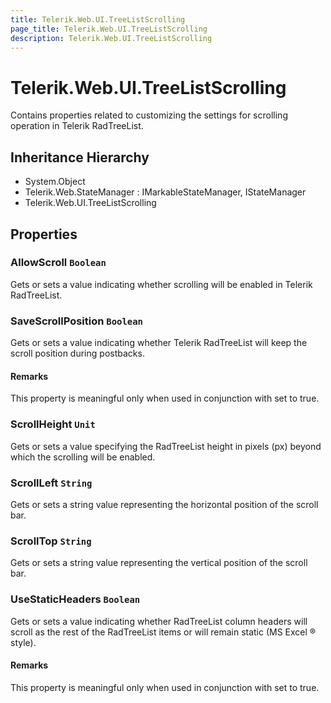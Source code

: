 ```yaml
---
title: Telerik.Web.UI.TreeListScrolling
page_title: Telerik.Web.UI.TreeListScrolling
description: Telerik.Web.UI.TreeListScrolling
---
```


# Telerik.Web.UI.TreeListScrolling

Contains properties related to customizing the settings for scrolling operation
            in Telerik RadTreeList.

## Inheritance Hierarchy

* System.Object
* Telerik.Web.StateManager : IMarkableStateManager, IStateManager
* Telerik.Web.UI.TreeListScrolling

## Properties

###  AllowScroll `Boolean`

Gets or sets a value indicating whether scrolling will be enabled in
            Telerik RadTreeList.

###  SaveScrollPosition `Boolean`

Gets or sets a value indicating whether Telerik RadTreeList will keep the
            scroll position during postbacks.

#### Remarks
This property is meaningful only when used in conjunction with
                 set to true.

###  ScrollHeight `Unit`

Gets or sets a value specifying the RadTreeList height in pixels (px) beyond which the
            scrolling will be enabled.

###  ScrollLeft `String`

Gets or sets a string value representing the horizontal position of the scroll bar.

###  ScrollTop `String`

Gets or sets a string value representing the vertical position of the scroll bar.

###  UseStaticHeaders `Boolean`

Gets or sets a value indicating whether RadTreeList column headers will scroll as the
            rest of the RadTreeList items or will remain static (MS Excel ® style).

#### Remarks
This property is meaningful only when used in conjunction with
                 set to true.

